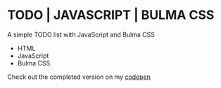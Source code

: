 # TODO | JAVASCRIPT | BULMA CSS
A simple TODO list with JavaScript and Bulma CSS

- HTML
- JavaScript
- Bulma CSS

Check out the completed version on my [codepen](https://codepen.io/akhil_padmanabhan/full/poWqqra/)
